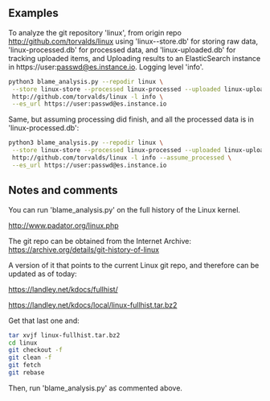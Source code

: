

## Examples

To analyze the git repository 'linux', from origin repo
http://github.com/torvalds/linux using 'linux--store.db' for
storing raw data, 'linux-processed.db' for processed data, and
'linux-uploaded.db' for tracking uploaded items, and Uploading
results to an ElasticSearch instance in
https://user:passwd@es.instance.io. Logging level 'info'.

```sh
python3 blame_analysis.py --repodir linux \
 --store linux-store --processed linux-processed --uploaded linux-uploaded \
 http://github.com/torvalds/linux -l info \
 --es_url https://user:passwd@es.instance.io
 ```

Same, but assuming processing did finish, and all the processed data
is in 'linux-processed.db':

```sh
python3 blame_analysis.py --repodir linux \
 --store linux-store --processed linux-processed --uploaded linux-uploaded \
 http://github.com/torvalds/linux -l info --assume_processed \
 --es_url https://user:passwd@es.instance.io
 ```

## Notes and comments

You can run 'blame_analysis.py' on the full history of the Linux kernel.

http://www.padator.org/linux.php

The git repo can be obtained from the Internet Archive: https://archive.org/details/git-history-of-linux

A version of it that points to the current Linux git repo, and therefore can be updated as of today:

https://landley.net/kdocs/fullhist/

https://landley.net/kdocs/local/linux-fullhist.tar.bz2

Get that last one and:

```sh
tar xvjf linux-fullhist.tar.bz2
cd linux
git checkout -f
git clean -f
git fetch
git rebase
```

Then, run 'blame_analysis.py' as commented above.
